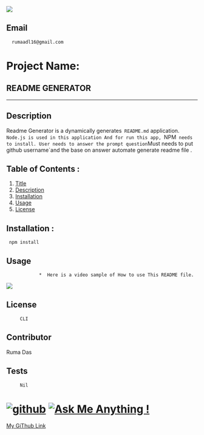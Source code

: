 

  ![](https://avatars2.githubusercontent.com/u/59137181?v=4)

  ## Email

      rumaadl16@gmail.com

  # Project Name: 
  ## README GENERATOR


   ____
  ## Description 
  Readme Generator is a dynamically  generates` README.md`  application. `Node.js is used in this application And for run this app, `NPM`  needs to install. User needs to answer the prompt question `Must needs to put github username`and the base on answer automate generate readme file . 

 ## Table of Contents :
 1. [Title](https://github.com/RumaRDas/readmegenerator)
 2. [Description](https://github.com/RumaRDas/readmegenerator)
 3. [Installation](https://github.com/RumaRDas/readmegenerator)
 4. [Usage](https://drive.google.com/drive/folders/1ESGf_F27lbAbyvDDRf2mNgTtgIwo7Th4?ths=true)
 5. [License](https://github.com/RumaRDas/readmegenerator)

 ## Installation : 
     npm install
##  Usage
                *  Here is a video sample of How to use This README file.

![](./assets/demo.gif)
## License

         CLI

## Contributor

Ruma Das

## Tests

         Nil

# [![github](https://img.shields.io/badge/mygithub-link-profile.svg)](https://github.com/RumaRDas)   [![Ask Me Anything !](https://img.shields.io/badge/Ask%20me-anything-1abc9c.svg)](https://RumaRDas.github.io/my_portfolio/)

[My GiThub Link](https://github.com/RumaRDas/readmegenerator)
